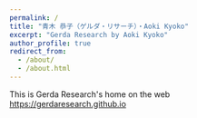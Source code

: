 ```yaml
---
permalink: /
title: "青木 恭子（ゲルダ・リサーチ）・Aoki Kyoko"
excerpt: "Gerda Research by Aoki Kyoko"
author_profile: true
redirect_from: 
  - /about/
  - /about.html
---
```


This is Gerda Research's home on the web </br>
https://gerdaresearch.github.io

